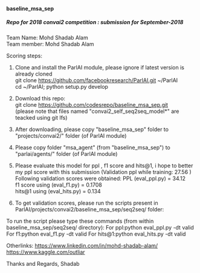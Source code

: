 #### baseline_msa_sep
##### Repo for 2018 convai2 competition : submission for September-2018
Team Name: Mohd Shadab Alam  
Team member: Mohd Shadab Alam  

Scoring steps:  
1. Clone and install the ParlAI module, please ignore if latest version is already cloned  
git clone https://github.com/facebookresearch/ParlAI.git ~/ParlAI  
cd ~/ParlAI; python setup.py develop   

2. Download this repo:   
git clone https://github.com/codesrepo/baseline_msa_sep.git  
(please note that files named "convai2_self_seq2seq_model*" are teacked using git lfs) 


3. After downloading, please copy "baseline_msa_sep" folder to "projects/convai2/" folder (of  ParlAI module)

4. Please copy folder "msa_agent" (from "baseline_msa_sep") to "parlai/agents/" folder (of ParlAI module) 

5. Please evaluate this model for ppl , f1 score and hits@1, i hope to better my ppl score with this submission
(Validation ppl while training: 27.56 )
Following validation scores were obtained:
PPL  (eval_ppl.py)  = 34.12   
f1 score using (eval_f1.py)  = 0.1708  
hits@1 using (eval_hits.py) = 0.134  

6. To get validation scores, please run the scripts present in ParlAI/projects/convai2/baseline_msa_sep/seq2seq/ folder:

To run the script please type these commands (from within baseline_msa_sep/seq2seq/ directory):
For ppl:python eval_ppl.py -dt valid
For f1:python eval_f1.py -dt valid
For hits@1:python eval_hits.py -dt valid

Otherlinks:
https://www.linkedin.com/in/mohd-shadab-alam/
https://www.kaggle.com/outliar

Thanks and Regards,
Shadab
